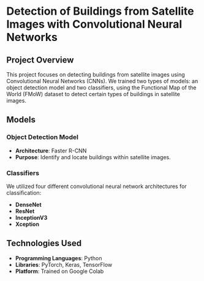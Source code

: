 # Detection of Buildings from Satellite Images with Convolutional Neural Networks

## Project Overview
This project focuses on detecting buildings from satellite images using Convolutional Neural Networks (CNNs). We trained two types of models: an object detection model and two classifiers, using the Functional Map of the World (FMoW) dataset to detect certain types of buildings in satellite images.

## Models
### Object Detection Model
- **Architecture**: Faster R-CNN
- **Purpose**: Identify and locate buildings within satellite images.

### Classifiers
We utilized four different convolutional neural network architectures for classification:
- **DenseNet**
- **ResNet**
- **InceptionV3**
- **Xception**

## Technologies Used
- **Programming Languages**: Python
- **Libraries**: PyTorch, Keras, TensorFlow
- **Platform**: Trained on Google Colab

